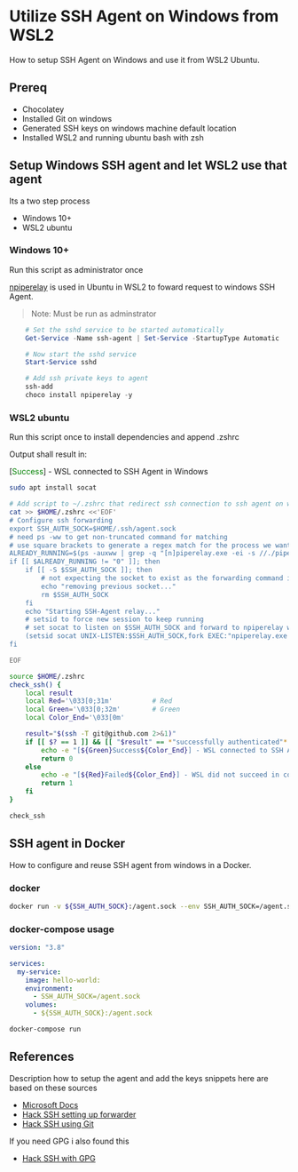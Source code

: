 # Utilize SSH Agent on Windows from WSL2

How to setup SSH Agent on Windows and use it from WSL2 Ubuntu.

## Prereq

- Chocolatey
- Installed Git on windows
- Generated SSH keys on windows machine default location
- Installed WSL2 and running ubuntu bash with zsh

## Setup Windows SSH agent and let WSL2 use that agent

Its a two step process

- Windows 10+
- WSL2 ubuntu

### Windows 10+
Run this script as administrator once

[npiperelay](https://github.com/jstarks/npiperelay) is used in Ubuntu in WSL2 to foward request to windows SSH Agent.

> Note: Must be run as adminstrator

``` powershell
    # Set the sshd service to be started automatically
    Get-Service -Name ssh-agent | Set-Service -StartupType Automatic

    # Now start the sshd service
    Start-Service sshd

    # Add ssh private keys to agent
    ssh-add
    choco install npiperelay -y
```

### WSL2 ubuntu

Run this script once to install dependencies and append .zshrc

Output shall result in:

[<span style="color:green">Success</span>] - WSL connected to SSH Agent in Windows

``` bash
sudo apt install socat

# Add script to ~/.zshrc that redirect ssh connection to ssh agent on windows
cat >> $HOME/.zshrc <<'EOF'
# Configure ssh forwarding
export SSH_AUTH_SOCK=$HOME/.ssh/agent.sock
# need ps -ww to get non-truncated command for matching
# use square brackets to generate a regex match for the process we want but that doesn't match the grep command running it!
ALREADY_RUNNING=$(ps -auxww | grep -q "[n]piperelay.exe -ei -s //./pipe/openssh-ssh-agent"; echo $?)
if [[ $ALREADY_RUNNING != "0" ]]; then
    if [[ -S $SSH_AUTH_SOCK ]]; then
        # not expecting the socket to exist as the forwarding command isn't running (http://www.tldp.org/LDP/abs/html/fto.html)
        echo "removing previous socket..."
        rm $SSH_AUTH_SOCK
    fi
    echo "Starting SSH-Agent relay..."
    # setsid to force new session to keep running
    # set socat to listen on $SSH_AUTH_SOCK and forward to npiperelay which then forwards to openssh-ssh-agent on windows
    (setsid socat UNIX-LISTEN:$SSH_AUTH_SOCK,fork EXEC:"npiperelay.exe -ei -s //./pipe/openssh-ssh-agent",nofork &) >/dev/null 2>&1
fi

EOF

source $HOME/.zshrc
check_ssh() {
    local result
    local Red='\033[0;31m'          # Red
    local Green='\033[0;32m'        # Green
    local Color_End='\033[0m'

    result="$(ssh -T git@github.com 2>&1)"
    if [[ $? == 1 ]] && [[ "$result" == *"successfully authenticated"* ]]; then
        echo -e "[${Green}Success${Color_End}] - WSL connected to SSH Agent in Windows"
        return 0
    else
        echo -e "[${Red}Failed${Color_End}] - WSL did not succeed in connecting to SSH Agent in Windows"
        return 1
    fi
}

check_ssh
```

## SSH agent in Docker

How to configure and reuse SSH agent from windows in a Docker.

### docker

``` bash
docker run -v ${SSH_AUTH_SOCK}:/agent.sock --env SSH_AUTH_SOCK=/agent.sock
```

### docker-compose usage
``` yaml
version: "3.8"

services:
  my-service:
    image: hello-world:
    environment:
      - SSH_AUTH_SOCK=/agent.sock
    volumes:
      - ${SSH_AUTH_SOCK}:/agent.sock
```

``` bash
docker-compose run
```

## References

Description how to setup the agent and add the keys snippets here are based on these sources

- [Microsoft Docs](https://docs.microsoft.com/en-us/windows-server/administration/openssh/openssh_keymanagement)
- [Hack SSH setting up forwarder](https://stuartleeks.com/posts/wsl-ssh-key-forward-to-windows/)
- [Hack SSH using Git](https://stuartleeks.com/posts/git-for-windows-ssh-key-passphrases/)

If you need GPG i also found this

- [Hack SSH with GPG](https://blog.nimamoh.net/yubi-key-gpg-wsl2/)
